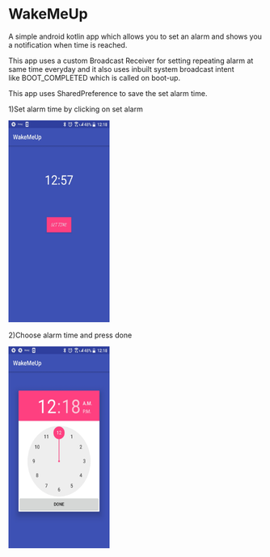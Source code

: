 # WakeMeUp
A simple android kotlin app which allows you to set an alarm and shows you a notification when time is reached.

This app uses a custom Broadcast Receiver for setting repeating alarm at same time everyday and it also uses inbuilt system broadcast intent  
like BOOT_COMPLETED which is called on boot-up.

This app uses SharedPreference to save the set alarm time.

1)Set alarm time by clicking on set alarm

<img width="200" height="400" src="https://github.com/devsarahgeo/WakeMeUp/blob/master/screenshots/Screenshot_2019-06-27_001802.jpg"/>

2)Choose alarm time and press done

<img width="200" height="400" src="https://github.com/devsarahgeo/WakeMeUp/blob/master/screenshots/Screenshot_2019-06-27_001806.jpg"/>

